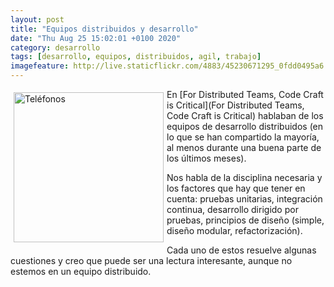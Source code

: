 ```yaml
--- 
layout: post
title: "Equipos distribuidos y desarrollo"
date: "Thu Aug 25 15:02:01 +0100 2020"
category: desarrollo
tags: [desarrollo, equipos, distribuidos, agil, trabajo]
imagefeature: http://live.staticflickr.com/4883/45230671295_0fdd0495a6.jpg
---
```


<a href="https://www.flickr.com/photos/fernand0/45230671295/in/dateposted/" title="Teléfonos "><img src="http://live.staticflickr.com/4883/45230671295_0fdd0495a6.jpg" alt="Teléfonos " width="240" style="float:left; margin:5px"></a>
En [For Distributed Teams, Code Craft is Critical](For Distributed Teams, Code Craft is Critical) hablaban de los equipos de desarrollo distribuidos (en lo que se han compartido la mayoría, al menos durante una buena parte de los últimos meses).

Nos habla de la disciplina necesaria y los factores que hay que tener en cuenta: pruebas unitarias, integración continua, desarrollo dirigido por pruebas, principios de diseño (simple, diseño modular, refactorización).

Cada uno de estos resuelve algunas cuestiones y creo que puede ser una lectura interesante, aunque no estemos en un equipo distribuido.
